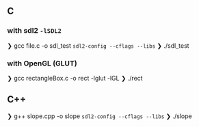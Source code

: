 ## C

### with sdl2 `-lSDL2`

❯ gcc file.c -o sdl_test `sdl2-config --cflags --libs`
❯ ./sdl_test

### with OpenGL (GLUT)

❯ gcc rectangleBox.c -o rect -lglut -lGL
❯ ./rect

## C++

❯ g++ slope.cpp -o slope `sdl2-config --cflags --libs`
❯ ./slope
